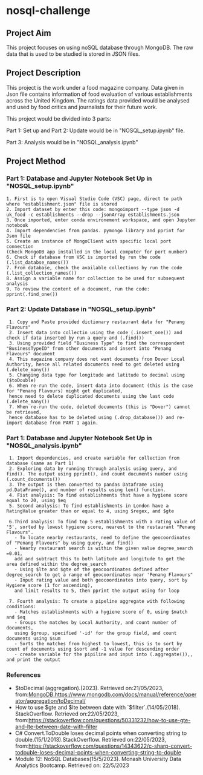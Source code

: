 # nosql-challenge

## Project Aim
This project focuses on using noSQL database through MongoDB. The raw data that is used to be studied is stored in JSON files.

## Project Description
This project is the work under a food magazine company. Data given in Json file contains information of food evaluation of various establishments across the United Kingdom. The ratings data provided would be analysed and used by food critics and journalists for their future work. 

This project would be divided into 3 parts:

Part 1: Set up and Part 2: Update would be in "NOSQL_setup.ipynb" file.

Part 3: Analysis would be in "NOSQL_analysis.ipynb"

## Project Method
### Part 1: Database and Jupyter Notebook Set Up in "NOSQL_setup.ipynb"
    1. First is to open Visual Studio Code (VSC) page, direct to path where "establishment.json" file is stored
    2. Import dataset by enter this code: mongoimport --type json -d uk_food -c establishments --drop --jsonArray establishments.json
    3. Once imported, enter conda environement workspace, and open Jupyter notebook
    4. Import dependencies from pandas. pymongo library and pprint for Json file
    5. Create an instance of MongoClient with specific local port connection 
    (Check MongoDB app installed in the local computer for port number)
    6. Check if database from VSC is imported by run the code (.list_databse_names())
    7. From database, check the available collections by run the code (.list_collection_names())
    8. Assign a variable name for collection to be used for subsequent analysis
    9. To review the content of a document, run the code: pprint(.find_one())

### Part 2: Update Database in "NOSQL_setup.ipynb"
     1. Copy and Paste provided dictionary restaurant data for "Penang Flavours"
     2. Insert data into collectin using the code (.insert_one()) and check if data inserted by run a query and (.find())
     3. Using provided field "Business Type" to find the correspondent "BusinessTypeID" from other documents and insert into "Penang Flavours" document
     4. This magazine company does not want documents from Dover Local Authority, hence all related documents need to get deleted using (.delete_many())
     5. Changing data type for longitude and latitude to decimal using ($toDouble)
     6. When re-run the code, insert data into document (this is the case for "Penang Flavours) might get duplicated, 
     hence need to delete duplicated documents using the last code (.delete_many())
     7. When re-run the code, deleted documents (this is "Dover") cannot be retrieved, 
     hence database has to be deleted using (.drop_database()) and re-import database from PART 1 again. 

### Part 1: Database and Jupyter Notebook Set Up in "NOSQL_analysis.ipynb"
     1. Import dependencies, and create variable for collection from database (same as Part 1)
     2. Exploring data by running through analysis using query, and find(). The output using pprint(), and count documents number using (.count_documents())
     3. The output is then converted to pandas Dataframe using pd.DataFrame(), and number of results using len() function. 
     4. Fist analysis: To find establishments that have a hygiene score equal to 20, using $eq
     5. Second analysis: To find establishments in London have a RatingValue greater than or equal to 4, using $regex, and $gte
     
     6.Third analysis: To find top 5 establishments with a rating value of '5', sorted by lowest hygiene score, nearest to the restaurant "Penang Flavours".
       - To locate nearby restaurants, need to define the geocoordinates of "Penang Flavours" by using query, and find()
       - Nearby restaurant search is within the given value degree_search =0.01, 
       add and subtract this to both latitude and longitude to get the area defined within the degree_search
       - Using $lte and $gte of the geocoordinates defined after degree_search to get a range of geocoordinates near 'Penang Flavours"
       - Input rating value and both geocoordinates into query, sort by Hygiene score (1 for ascending), 
       and limit results to 5, then pprint the output using for loop
      
     7. Fourth analysis: To create a pipeline aggregate with following conditions:
       - Matches establishments with a hygiene score of 0, using $match and $eq
       - Groups the matches by Local Authority, and count number of documents, 
       using $group, specified '-id' for the group field, and count documents using $sum
       - Sorts the matches from highest to lowest, this is to sort by count of documents using $sort and -1 value for descending order
       - create variable for the pipiline and input into (.aggregate()),, and print the output

### References
 - $toDecimal (aggregation).(2023). Retrieved on:21/05/2023, from:<MongoDB.https://www.mongodb.com/docs/manual/reference/operator/aggregation/toDecimal/>
 - How to use $gte and $lte between date with `$filter`.(14/05/2018). StackOverflow. Retrieved on:22/05/2023, from:<https://stackoverflow.com/questions/50331232/how-to-use-gte-and-lte-between-date-with-filter>
 - C# Convert.ToDouble loses decimal points when converting string to double.(15/1/2013).StackOverflow. Retrieved on:22/05/2023, from:<https://stackoverflow.com/questions/14343622/c-sharp-convert-todouble-loses-decimal-points-when-converting-string-to-double>
 -  Module 12: NoSQL Databases(15/5/2023). Monash University Data Analytics Bootcamp. Retrieved on: 22/5/2023
